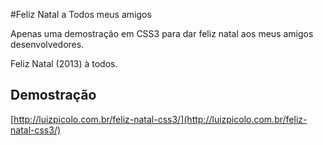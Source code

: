 #Feliz Natal a Todos meus amigos

Apenas uma demostração em CSS3 para dar feliz natal aos meus amigos desenvolvedores.

Feliz Natal (2013) à todos.

## Demostração

[http://luizpicolo.com.br/feliz-natal-css3/](http://luizpicolo.com.br/feliz-natal-css3/)
